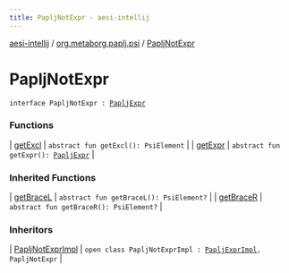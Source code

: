 ```yaml
---
title: PapljNotExpr - aesi-intellij
---
```


[aesi-intellij](../../index.html) / [org.metaborg.paplj.psi](../index.html) / [PapljNotExpr](.)

# PapljNotExpr

`interface PapljNotExpr : `[`PapljExpr`](../-paplj-expr/index.html)

### Functions

| [getExcl](get-excl.html) | `abstract fun getExcl(): PsiElement` |
| [getExpr](get-expr.html) | `abstract fun getExpr(): `[`PapljExpr`](../-paplj-expr/index.html) |

### Inherited Functions

| [getBraceL](../-paplj-expr/get-brace-l.html) | `abstract fun getBraceL(): PsiElement?` |
| [getBraceR](../-paplj-expr/get-brace-r.html) | `abstract fun getBraceR(): PsiElement?` |

### Inheritors

| [PapljNotExprImpl](../../org.metaborg.paplj.psi.impl/-paplj-not-expr-impl/index.html) | `open class PapljNotExprImpl : `[`PapljExprImpl`](../../org.metaborg.paplj.psi.impl/-paplj-expr-impl/index.html)`, PapljNotExpr` |

